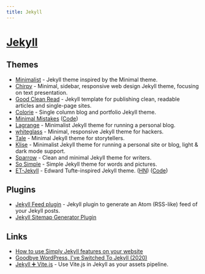 ```yaml
---
title: Jekyll
---
```


# [Jekyll](https://jekyllrb.com/)

## Themes

- [Minimalist](https://github.com/BDHU/minimalist) - Jekyll theme inspired by the Minimal theme.
- [Chirpy](https://github.com/cotes2020/jekyll-theme-chirpy/) - Minimal, sidebar, responsive web design Jekyll theme, focusing on text presentation.
- [Good Clean Read](https://github.com/adueck/good-clean-read) - Jekyll template for publishing clean, readable articles and single-page sites.
- [Colorie](https://github.com/ronv/colorie) - Single column blog and portfolio Jekyll theme.
- [Minimal Mistakes](https://mademistakes.com/work/minimal-mistakes-jekyll-theme/) ([Code](https://github.com/mmistakes/minimal-mistakes))
- [Lagrange](https://github.com/LeNPaul/Lagrange) - Minimalist Jekyll theme for running a personal blog.
- [whiteglass](https://github.com/yous/whiteglass) - Minimal, responsive Jekyll theme for hackers.
- [Tale](https://github.com/chesterhow/tale) - Minimal Jekyll theme for storytellers.
- [Klise](https://github.com/piharpi/jekyll-klise) - Minimalist Jekyll theme for running a personal site or blog, light & dark mode support.
- [Sparrow](https://github.com/lingxz/sparrow) - Clean and minimal Jekyll theme for writers.
- [So Simple](https://github.com/mmistakes/so-simple-theme) - Simple Jekyll theme for words and pictures.
- [ET-Jekyll](https://et-jekyll.netlify.app/) - Edward Tufte-inspired Jekyll theme. ([HN](https://news.ycombinator.com/item?id=27407264)) ([Code](https://github.com/bradleytaunt/ET-Jekyll))

## Plugins

- [Jekyll Feed plugin](https://github.com/jekyll/jekyll-feed) - Jekyll plugin to generate an Atom (RSS-like) feed of your Jekyll posts.
- [Jekyll Sitemap Generator Plugin](https://github.com/jekyll/jekyll-sitemap)

## Links

- [How to use Simply Jekyll features on your website](https://simply-jekyll.netlify.app/posts/how-to-use-simply-jekyll-features-on-your-website)
- [Goodbye WordPress, I've Switched To Jekyll (2020)](https://kevq.uk/goodbye-wordpress-switched-to-jekyll/)
- [Jekyll ➕ Vite.js](https://github.com/ElMassimo/jekyll-vite) - Use Vite.js in Jekyll as your assets pipeline.
